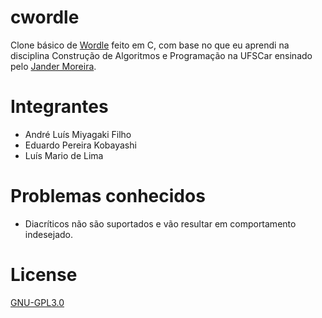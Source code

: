 # cwordle

Clone básico de [Wordle](https://www.nytimes.com/games/wordle/index.html) feito em C, com base no que eu aprendi na disciplina Construção de Algoritmos e Programação na UFSCar ensinado pelo [Jander Moreira](https://jandermoreira.github.io/).

# Integrantes

- André Luís Miyagaki Filho
- Eduardo Pereira Kobayashi
- Luís Mario de Lima

# Problemas conhecidos

- Diacríticos não são suportados e vão resultar em comportamento indesejado.
        
# License

[GNU-GPL3.0](https://choosealicense.com/licenses/gpl-3.0/)
